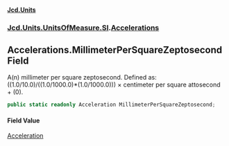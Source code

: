 #### [Jcd.Units](index.md 'index')
### [Jcd.Units.UnitsOfMeasure.SI](Jcd.Units.UnitsOfMeasure.SI.md 'Jcd.Units.UnitsOfMeasure.SI').[Accelerations](Accelerations.md 'Jcd.Units.UnitsOfMeasure.SI.Accelerations')

## Accelerations.MillimeterPerSquareZeptosecond Field

A(n) millimeter per square zeptosecond. Defined as: ((1.0/10.0)/((1.0/1000.0)*(1.0/1000.0))) × centimeter per square attosecond + (0).

```csharp
public static readonly Acceleration MillimeterPerSquareZeptosecond;
```

#### Field Value
[Acceleration](Acceleration.md 'Jcd.Units.UnitTypes.Acceleration')